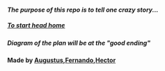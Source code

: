#### _The purpose of this repo is to tell one crazy story..._
##### [To start head home](home.md)
##### Diagram of the plan will be at the "good ending"
#### Made by [Augustus](https://github.com/augustusr7573),[Fernando](https://github.com/fernandog2186),[Hector](https://github.com/Hectorv0351)
